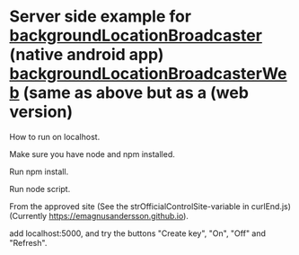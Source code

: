 Server side example for [backgroundLocationBroadcaster](https://gavott.com/backgroundLocationBroadcaster) (native android app)
[backgroundLocationBroadcasterWeb](https://emagnusandersson.github.io/backgroundLocationBroadcasterWeb) (same as above but as a (web version) 
================================
How to run on localhost.

Make sure you have node and npm installed.

Run npm install.

Run node script.

From the approved site (See the strOfficialControlSite-variable in curlEnd.js) (Currently https://emagnusandersson.github.io).

add localhost:5000, and try the buttons "Create key", "On", "Off" and "Refresh".
